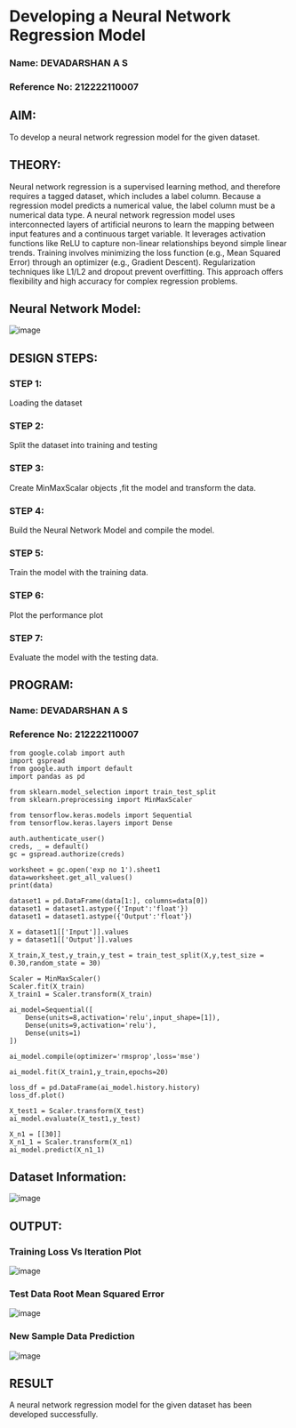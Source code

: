 # Developing a Neural Network Regression Model
### Name: DEVADARSHAN A S
### Reference No: 212222110007
## AIM:
To develop a neural network regression model for the given dataset.

## THEORY:
Neural network regression is a supervised learning method, and therefore requires a tagged dataset, which includes a label column. Because a regression model predicts a numerical value, the label column must be a numerical data type. A neural network regression model uses interconnected layers of artificial neurons to learn the mapping between input features and a continuous target variable. It leverages activation functions like ReLU to capture non-linear relationships beyond simple linear trends. Training involves minimizing the loss function (e.g., Mean Squared Error) through an optimizer (e.g., Gradient Descent). Regularization techniques like L1/L2 and dropout prevent overfitting. This approach offers flexibility and high accuracy for complex regression problems.

## Neural Network Model:
![image](https://github.com/DEVADARSHAN2/basic-nn-model/assets/119432150/d7b62cc8-0f95-4bb7-9ec4-1f5a8e488486)



## DESIGN STEPS:

### STEP 1:
Loading the dataset
### STEP 2:
Split the dataset into training and testing
### STEP 3:
Create MinMaxScalar objects ,fit the model and transform the data.
### STEP 4:
Build the Neural Network Model and compile the model.
### STEP 5:
Train the model with the training data.
### STEP 6:
Plot the performance plot
### STEP 7:
Evaluate the model with the testing data.

## PROGRAM:
### Name: DEVADARSHAN A S
### Reference No: 212222110007
```
from google.colab import auth
import gspread
from google.auth import default
import pandas as pd

from sklearn.model_selection import train_test_split
from sklearn.preprocessing import MinMaxScaler

from tensorflow.keras.models import Sequential
from tensorflow.keras.layers import Dense

auth.authenticate_user()
creds, _ = default()
gc = gspread.authorize(creds)

worksheet = gc.open('exp no 1').sheet1
data=worksheet.get_all_values()
print(data)

dataset1 = pd.DataFrame(data[1:], columns=data[0])
dataset1 = dataset1.astype({'Input':'float'})
dataset1 = dataset1.astype({'Output':'float'})

X = dataset1[['Input']].values
y = dataset1[['Output']].values

X_train,X_test,y_train,y_test = train_test_split(X,y,test_size = 0.30,random_state = 30)

Scaler = MinMaxScaler()
Scaler.fit(X_train)
X_train1 = Scaler.transform(X_train)

ai_model=Sequential([
    Dense(units=8,activation='relu',input_shape=[1]),
    Dense(units=9,activation='relu'),
    Dense(units=1)
])

ai_model.compile(optimizer='rmsprop',loss='mse')

ai_model.fit(X_train1,y_train,epochs=20)

loss_df = pd.DataFrame(ai_model.history.history)
loss_df.plot()

X_test1 = Scaler.transform(X_test)
ai_model.evaluate(X_test1,y_test)

X_n1 = [[30]]
X_n1_1 = Scaler.transform(X_n1)
ai_model.predict(X_n1_1)
```
## Dataset Information:
![image](https://github.com/DEVADARSHAN2/basic-nn-model/assets/119432150/8c8a575c-fd01-4273-b5b7-ca8eacf35af8)

## OUTPUT:
### Training Loss Vs Iteration Plot
![image](https://github.com/DEVADARSHAN2/basic-nn-model/assets/119432150/e97a1b57-785b-491a-93c9-88e143b164a4)

### Test Data Root Mean Squared Error
![image](https://github.com/DEVADARSHAN2/basic-nn-model/assets/119432150/603e0280-5095-4727-9d25-100cbbb7ea8a)

### New Sample Data Prediction
![image](https://github.com/DEVADARSHAN2/basic-nn-model/assets/119432150/209849b5-d221-487e-86e2-5bdee3f1db51)

## RESULT
A neural network regression model for the given dataset has been developed successfully.
